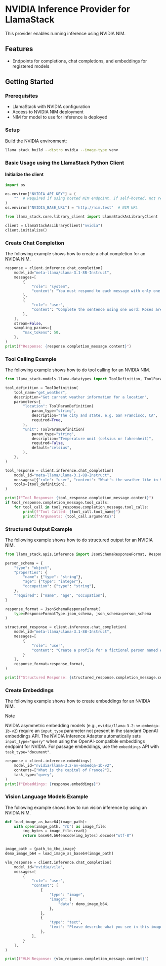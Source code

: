 # NVIDIA Inference Provider for LlamaStack

This provider enables running inference using NVIDIA NIM.

## Features
- Endpoints for completions, chat completions, and embeddings for registered models

## Getting Started

### Prerequisites

- LlamaStack with NVIDIA configuration
- Access to NVIDIA NIM deployment
- NIM for model to use for inference is deployed

### Setup

Build the NVIDIA environment:

```bash
llama stack build --distro nvidia --image-type venv
```

### Basic Usage using the LlamaStack Python Client

#### Initialize the client

```python
import os

os.environ["NVIDIA_API_KEY"] = (
    ""  # Required if using hosted NIM endpoint. If self-hosted, not required.
)
os.environ["NVIDIA_BASE_URL"] = "http://nim.test"  # NIM URL

from llama_stack.core.library_client import LlamaStackAsLibraryClient

client = LlamaStackAsLibraryClient("nvidia")
client.initialize()
```

### Create Chat Completion

The following example shows how to create a chat completion for an NVIDIA NIM.

```python
response = client.inference.chat_completion(
    model_id="meta-llama/Llama-3.1-8B-Instruct",
    messages=[
        {
            "role": "system",
            "content": "You must respond to each message with only one word",
        },
        {
            "role": "user",
            "content": "Complete the sentence using one word: Roses are red, violets are:",
        },
    ],
    stream=False,
    sampling_params={
        "max_tokens": 50,
    },
)
print(f"Response: {response.completion_message.content}")
```

### Tool Calling Example ###

The following example shows how to do tool calling for an NVIDIA NIM.

```python
from llama_stack.models.llama.datatypes import ToolDefinition, ToolParamDefinition

tool_definition = ToolDefinition(
    tool_name="get_weather",
    description="Get current weather information for a location",
    parameters={
        "location": ToolParamDefinition(
            param_type="string",
            description="The city and state, e.g. San Francisco, CA",
            required=True,
        ),
        "unit": ToolParamDefinition(
            param_type="string",
            description="Temperature unit (celsius or fahrenheit)",
            required=False,
            default="celsius",
        ),
    },
)

tool_response = client.inference.chat_completion(
    model_id="meta-llama/Llama-3.1-8B-Instruct",
    messages=[{"role": "user", "content": "What's the weather like in San Francisco?"}],
    tools=[tool_definition],
)

print(f"Tool Response: {tool_response.completion_message.content}")
if tool_response.completion_message.tool_calls:
    for tool_call in tool_response.completion_message.tool_calls:
        print(f"Tool Called: {tool_call.tool_name}")
        print(f"Arguments: {tool_call.arguments}")
```

### Structured Output Example

The following example shows how to do structured output for an NVIDIA NIM.

```python
from llama_stack.apis.inference import JsonSchemaResponseFormat, ResponseFormatType

person_schema = {
    "type": "object",
    "properties": {
        "name": {"type": "string"},
        "age": {"type": "integer"},
        "occupation": {"type": "string"},
    },
    "required": ["name", "age", "occupation"],
}

response_format = JsonSchemaResponseFormat(
    type=ResponseFormatType.json_schema, json_schema=person_schema
)

structured_response = client.inference.chat_completion(
    model_id="meta-llama/Llama-3.1-8B-Instruct",
    messages=[
        {
            "role": "user",
            "content": "Create a profile for a fictional person named Alice who is 30 years old and is a software engineer. ",
        }
    ],
    response_format=response_format,
)

print(f"Structured Response: {structured_response.completion_message.content}")
```

### Create Embeddings

The following example shows how to create embeddings for an NVIDIA NIM.

> [!NOTE]
> NVIDIA asymmetric embedding models (e.g., `nvidia/llama-3.2-nv-embedqa-1b-v2`) require an `input_type` parameter not present in the standard OpenAI embeddings API. The NVIDIA Inference Adapter automatically sets `input_type="query"` when using the OpenAI-compatible embeddings endpoint for NVIDIA. For passage embeddings, use the `embeddings` API with `task_type="document"`.

```python
response = client.inference.embeddings(
    model_id="nvidia/llama-3.2-nv-embedqa-1b-v2",
    contents=["What is the capital of France?"],
    task_type="query",
)
print(f"Embeddings: {response.embeddings}")
```

### Vision Language Models Example

The following example shows how to run vision inference by using an NVIDIA NIM.

```python
def load_image_as_base64(image_path):
    with open(image_path, "rb") as image_file:
        img_bytes = image_file.read()
        return base64.b64encode(img_bytes).decode("utf-8")


image_path = {path_to_the_image}
demo_image_b64 = load_image_as_base64(image_path)

vlm_response = client.inference.chat_completion(
    model_id="nvidia/vila",
    messages=[
        {
            "role": "user",
            "content": [
                {
                    "type": "image",
                    "image": {
                        "data": demo_image_b64,
                    },
                },
                {
                    "type": "text",
                    "text": "Please describe what you see in this image in detail.",
                },
            ],
        }
    ],
)

print(f"VLM Response: {vlm_response.completion_message.content}")
```
